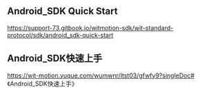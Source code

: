 ## Android_SDK Quick Start

https://support-73.gitbook.io/witmotion-sdk/wit-standard-protocol/sdk/android_sdk-quick-start

## Android_SDK快速上手

https://wit-motion.yuque.com/wumwnr/ltst03/gfwfy9?singleDoc# 《Android_SDK快速上手》
